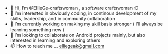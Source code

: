- 👋 Hi, I’m @EllieGe-craftswoman , a software craftswoman :D
- 👀 I’m interested in obviously coding, in continous development of my skills, leadership, and in community collaboration
- 🌱 I’m currently working on making my skill basis stronger ( I'll always be learning something new )
- 💞️ I’m looking to collaborate on Android projects mainly, but also interested in learning and exploring others
- 📫 How to reach me ... elliegeak@gmail.com

<!---
EllieGe-craftswoman/EllieGe-craftswoman is a ✨ special ✨ repository because its `README.md` (this file) appears on your GitHub profile.
You can click the Preview link to take a look at your changes.
--->
